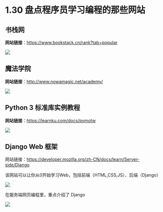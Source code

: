 # 1.30 盘点程序员学习编程的那些网站

## 书栈网

**网站链接**：https://www.bookstack.cn/rank?tab=popular

![](http://image.python-online.cn/20200104144109.png)

## 魔法学院 

 **网站链接**：http://www.nowamagic.net/academy/

![](http://image.python-online.cn/20200112210558.png)



## Python 3 标准库实例教程

**网站链接**：https://learnku.com/docs/pymotw

![](http://image.iswbm.com/20200508201333.png)



## Django Web 框架

网站链接：https://developer.mozilla.org/zh-CN/docs/learn/Server-side/Django

该网站可以让你从0开始学习Web，包括前端（HTML,CSS,JS）、后端（Django）

![](http://image.iswbm.com/20200525080531.png)

在服务端网页编程里，重点介绍了 Django

![](http://image.iswbm.com/20200525080715.png)